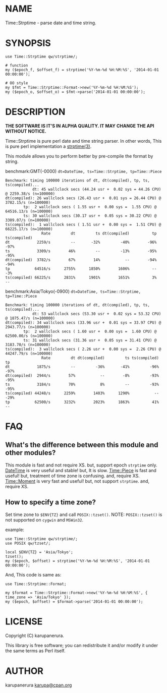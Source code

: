 # NAME

Time::Strptime - parse date and time string.

# SYNOPSIS

    use Time::Strptime qw/strptime/;

    # function
    my ($epoch_f, $offset_f) = strptime('%Y-%m-%d %H:%M:%S', '2014-01-01 00:00:00');

    # OO style
    my $fmt = Time::Strptime::Format->new('%Y-%m-%d %H:%M:%S');
    my ($epoch_o, $offset_o) = $fmt->parse('2014-01-01 00:00:00');

# DESCRIPTION

__THE SOFTWARE IS IT'S IN ALPHA QUALITY. IT MAY CHANGE THE API WITHOUT NOTICE.__

Time::Strptime is pure perl date and time string parser.
In other words, This is pure perl implementation a [strptime(3)](http://man.he.net/man3/strptime).

This module allows you to perform better by pre-compile the format by string.

benchmark:GMT(-0000) `dt=DateTime, ts=Time::Strptime, tp=Time::Piece`

    Benchmark: timing 100000 iterations of dt, dt(compiled), tp, ts, ts(compiled)...
                dt: 45 wallclock secs (44.24 usr +  0.02 sys = 44.26 CPU) @ 2259.38/s (n=100000)
    dt(compiled): 26 wallclock secs (26.43 usr +  0.01 sys = 26.44 CPU) @ 3782.15/s (n=100000)
            tp:  2 wallclock secs ( 1.55 usr +  0.00 sys =  1.55 CPU) @ 64516.13/s (n=100000)
            ts: 30 wallclock secs (30.17 usr +  0.05 sys = 30.22 CPU) @ 3309.07/s (n=100000)
    ts(compiled):  1 wallclock secs ( 1.51 usr +  0.00 sys =  1.51 CPU) @ 66225.17/s (n=100000)
                    Rate         dt         ts dt(compiled)          tp ts(compiled)
    dt            2259/s         --       -32%         -40%        -96%         -97%
    ts            3309/s        46%         --         -13%        -95%         -95%
    dt(compiled)  3782/s        67%        14%           --        -94%         -94%
    tp           64516/s      2755%      1850%        1606%          --          -3%
    ts(compiled) 66225/s      2831%      1901%        1651%          3%           --

benchmark:Asia/Tokyo(-0900) `dt=DateTime, ts=Time::Strptime, tp=Time::Piece`

    Benchmark: timing 100000 iterations of dt, dt(compiled), tp, ts, ts(compiled)...
                dt: 53 wallclock secs (53.30 usr +  0.02 sys = 53.32 CPU) @ 1875.47/s (n=100000)
    dt(compiled): 34 wallclock secs (33.96 usr +  0.01 sys = 33.97 CPU) @ 2943.77/s (n=100000)
            tp:  2 wallclock secs ( 1.60 usr +  0.00 sys =  1.60 CPU) @ 62500.00/s (n=100000)
            ts: 31 wallclock secs (31.36 usr +  0.05 sys = 31.41 CPU) @ 3183.70/s (n=100000)
    ts(compiled):  3 wallclock secs ( 2.26 usr +  0.00 sys =  2.26 CPU) @ 44247.79/s (n=100000)
                    Rate         dt dt(compiled)         ts ts(compiled)          tp
    dt            1875/s         --         -36%       -41%         -96%        -97%
    dt(compiled)  2944/s        57%           --        -8%         -93%        -95%
    ts            3184/s        70%           8%         --         -93%        -95%
    ts(compiled) 44248/s      2259%        1403%      1290%           --        -29%
    tp           62500/s      3232%        2023%      1863%          41%          --

# FAQ

## What's the difference between this module and other modules?

This module is fast and not require XS. but, support epoch `strptime` only.
[DateTime](https://metacpan.org/pod/DateTime) is very useful and stable! but, It is slow.
[Time::Piece](https://metacpan.org/pod/Time::Piece) is fast and useful! but, treatment of time zone is confusing. and, require XS.
[Time::Moment](https://metacpan.org/pod/Time::Moment) is very fast and useful! but, not support `strptime`. and, require XS.

## How to specify a time zone?

Set time zone to `$ENV{TZ}` and call `POSIX::tzset()`.
NOTE: `POSIX::tzset()` is not supported on `cygwin` and `MSWin32`.

example:

    use Time::Strptime qw/strptime/;
    use POSIX qw/tzset/;

    local $ENV{TZ} = 'Asia/Tokyo';
    tzset();
    my ($epoch, $offset) = strptime('%Y-%m-%d %H:%M:%S', '2014-01-01 00:00:00');

And, This code is same as:

    use Time::Strptime::Format;

    my $format = Time::Strptime::Format->new('%Y-%m-%d %H:%M:%S', { time_zone => 'Asia/Tokyo' });
    my ($epoch, $offset) = $format->parse('2014-01-01 00:00:00');

# LICENSE

Copyright (C) karupanerura.

This library is free software; you can redistribute it and/or modify
it under the same terms as Perl itself.

# AUTHOR

karupanerura <karupa@cpan.org>
